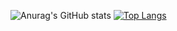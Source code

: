 ![Anurag's GitHub stats](https://github-readme-stats.vercel.app/api?username=MarcusLDC&show_icons=true&theme=codeSTACKr)
[![Top Langs](https://github-readme-stats.vercel.app/api/top-langs/?username=MarcusLDC&layout=compact&theme=codeSTACKr)](https://github.com/anuraghazra/github-readme-stats)

<!--
**MarcusLDC/MarcusLDC** is a ✨ _special_ ✨ repository because its `README.md` (this file) appears on your GitHub profile.

Here are some ideas to get you started:

- 🔭 I’m currently working on ...
- 🌱 I’m currently learning ...
- 👯 I’m looking to collaborate on ...
- 🤔 I’m looking for help with ...
- 💬 Ask me about ...
- 📫 How to reach me: ...
- 😄 Pronouns: ...
- ⚡ Fun fact: ...
-->
